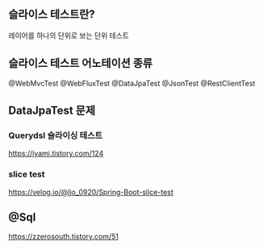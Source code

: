

## 슬라이스 테스트란?

레이어를 하나의 단위로 보는 단위 테스트 


## 슬라이스 테스트 어노테이션 종류

@WebMvcTest
@WebFluxTest
@DataJpaTest
@JsonTest
@RestClientTest



##  DataJpaTest 문제


### Querydsl 슬라이싱 테스트
https://jyami.tistory.com/124 


### slice test
https://velog.io/@ljo_0920/Spring-Boot-slice-test






## @Sql

https://zzerosouth.tistory.com/51